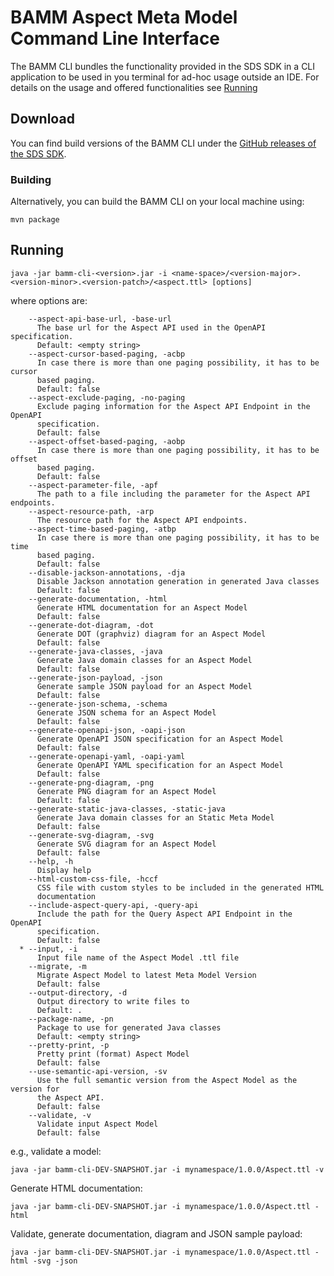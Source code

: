 # BAMM Aspect Meta Model Command Line Interface

The BAMM CLI bundles the functionality provided in the SDS SDK in a CLI application to be used in you terminal for ad-hoc usage outside an IDE.
For details on the usage and offered functionalities see [Running](#Running) 

## Download

You can find build versions of the BAMM CLI under the [GitHub releases of the SDS SDK](https://github.com/OpenManufacturingPlatform/sds-sdk/releases).

### Building

Alternatively, you can build the BAMM CLI on your local machine using: 

`mvn package`

## Running

`java -jar bamm-cli-<version>.jar -i <name-space>/<version-major>.<version-minor>.<version-patch>/<aspect.ttl> [options]`

where options are:

```
    --aspect-api-base-url, -base-url
      The base url for the Aspect API used in the OpenAPI specification.
      Default: <empty string>
    --aspect-cursor-based-paging, -acbp
      In case there is more than one paging possibility, it has to be cursor 
      based paging.
      Default: false
    --aspect-exclude-paging, -no-paging
      Exclude paging information for the Aspect API Endpoint in the OpenAPI 
      specification. 
      Default: false
    --aspect-offset-based-paging, -aobp
      In case there is more than one paging possibility, it has to be offset 
      based paging.
      Default: false
    --aspect-parameter-file, -apf
      The path to a file including the parameter for the Aspect API endpoints.
    --aspect-resource-path, -arp
      The resource path for the Aspect API endpoints.
    --aspect-time-based-paging, -atbp
      In case there is more than one paging possibility, it has to be time 
      based paging.
      Default: false
    --disable-jackson-annotations, -dja
      Disable Jackson annotation generation in generated Java classes
      Default: false
    --generate-documentation, -html
      Generate HTML documentation for an Aspect Model
      Default: false
    --generate-dot-diagram, -dot
      Generate DOT (graphviz) diagram for an Aspect Model
      Default: false
    --generate-java-classes, -java
      Generate Java domain classes for an Aspect Model
      Default: false
    --generate-json-payload, -json
      Generate sample JSON payload for an Aspect Model
      Default: false
    --generate-json-schema, -schema
      Generate JSON schema for an Aspect Model
      Default: false
    --generate-openapi-json, -oapi-json
      Generate OpenAPI JSON specification for an Aspect Model
      Default: false
    --generate-openapi-yaml, -oapi-yaml
      Generate OpenAPI YAML specification for an Aspect Model
      Default: false
    --generate-png-diagram, -png
      Generate PNG diagram for an Aspect Model
      Default: false
    --generate-static-java-classes, -static-java
      Generate Java domain classes for an Static Meta Model
      Default: false
    --generate-svg-diagram, -svg
      Generate SVG diagram for an Aspect Model
      Default: false
    --help, -h
      Display help
    --html-custom-css-file, -hccf
      CSS file with custom styles to be included in the generated HTML 
      documentation 
    --include-aspect-query-api, -query-api
      Include the path for the Query Aspect API Endpoint in the OpenAPI 
      specification. 
      Default: false
  * --input, -i
      Input file name of the Aspect Model .ttl file
    --migrate, -m
      Migrate Aspect Model to latest Meta Model Version
      Default: false
    --output-directory, -d
      Output directory to write files to
      Default: .
    --package-name, -pn
      Package to use for generated Java classes
      Default: <empty string>
    --pretty-print, -p
      Pretty print (format) Aspect Model
      Default: false
    --use-semantic-api-version, -sv
      Use the full semantic version from the Aspect Model as the version for 
      the Aspect API.
      Default: false
    --validate, -v
      Validate input Aspect Model
      Default: false
```

e.g., validate a model:

`java -jar bamm-cli-DEV-SNAPSHOT.jar -i mynamespace/1.0.0/Aspect.ttl -v`

Generate HTML documentation:

`java -jar bamm-cli-DEV-SNAPSHOT.jar -i mynamespace/1.0.0/Aspect.ttl -html`

Validate, generate documentation, diagram and JSON sample payload:

`java -jar bamm-cli-DEV-SNAPSHOT.jar -i mynamespace/1.0.0/Aspect.ttl -html -svg -json`